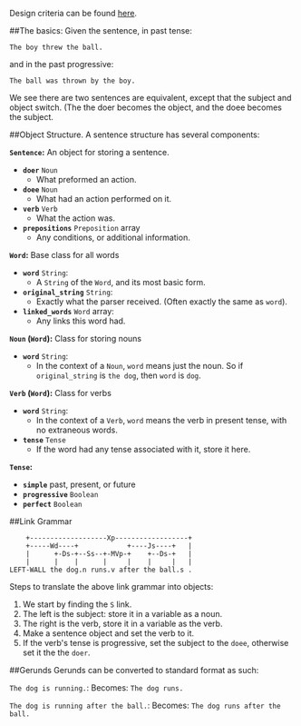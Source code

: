 Design criteria can be found [here](https://github.com/Sheyne/comprehend/wiki "On the wiki").

##The basics:
Given the sentence, in past tense:

	The boy threw the ball.

and in the past progressive:
	
	The ball was thrown by the boy.
	
We see there are two sentences are equivalent, except that the subject and object switch. (The the doer becomes the object, and the doee becomes the subject.


##Object Structure.
A sentence structure has several components:

**`Sentence`:** An object for storing a sentence. 
 
 - **`doer`** `Noun`
 	- What preformed an action.
 - **`doee`** `Noun`
 	- What had an action performed on it.
 - **`verb`** `Verb`
 	- What the action was.
 - **`prepositions`** `Preposition` array
 	- Any conditions, or additional information. 

**`Word`:** Base class for all words

 - **`word`** `String`:
 	 - A `String` of the `Word`, and its most basic form.
 - **`original_string`** `String`:
 	 - Exactly what the parser received. (Often exactly the same as `word`).
 - **`linked_words`** `Word` array:
 	 - Any links this word had.

**`Noun` (`Word`):** Class for storing nouns

 - **`word`** `String`:
 	- In the context of a `Noun`, `word` means just the noun. So if `original_string` is `the dog`, then `word` is `dog`.

**`Verb` (`Word`):** Class for verbs

 - **`word`** `String`:
 	 - In the context of a `Verb`, `word` means the verb in present tense, with no extraneous words.
 - **`tense`** `Tense`
 	 - If the word had any tense associated with it, store it here.
 	 
**`Tense`:** 
	
 - **`simple`** past, present, or future
 - **`progressive`** `Boolean`
 - **`perfect`** `Boolean`

##Link Grammar

		+-------------------Xp------------------+
		+-----Wd----+            +----Js----+   |
		|      +-Ds-+--Ss--+-MVp-+    +--Ds-+   |
		|      |    |      |     |    |     |   |
	LEFT-WALL the dog.n runs.v after the ball.s . 

Steps to translate the above link grammar into objects:

 1. We start by finding the `S` link.
 2. The left is the subject: store it in a variable as a noun.
 3. The right is the verb, store it in a variable as the verb. 
 4. Make a sentence object and set the verb to it.
 5. If the verb's tense is progressive, set the subject to the `doee`, otherwise set it the the `doer`. 


##Gerunds
Gerunds can be  converted to standard format as such:

`The dog is running.`:
Becomes: `The dog runs.`

`The dog is running after the ball.`:
Becomes: `The dog runs after the ball.`
